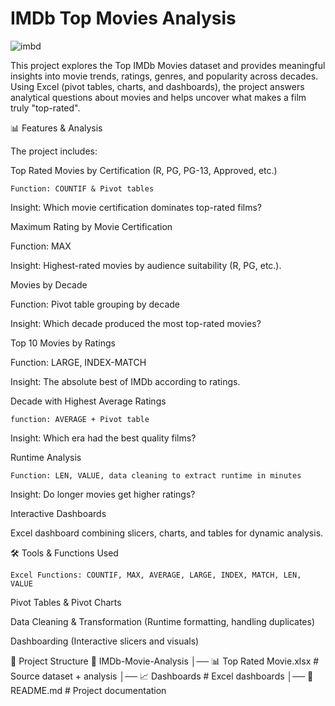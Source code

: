 # IMDb Top Movies Analysis

![imbd](https://cdn.prod.website-files.com/626fae216404de74c2539b98/633558f4ed4b31fead1f3382_8.png)

This project explores the Top IMDb Movies dataset and provides meaningful insights into movie trends, ratings, genres, and popularity across decades. Using Excel (pivot tables, charts, and dashboards), the project answers analytical questions about movies and helps uncover what makes a film truly "top-rated".

📊 Features & Analysis

The project includes:

Top Rated Movies by Certification (R, PG, PG-13, Approved, etc.)
```
Function: COUNTIF & Pivot tables
```
Insight: Which movie certification dominates top-rated films?

Maximum Rating by Movie Certification

Function: MAX

Insight: Highest-rated movies by audience suitability (R, PG, etc.).

Movies by Decade

Function: Pivot table grouping by decade

Insight: Which decade produced the most top-rated movies?

Top 10 Movies by Ratings

Function: LARGE, INDEX-MATCH

Insight: The absolute best of IMDb according to ratings.

Decade with Highest Average Ratings
```
function: AVERAGE + Pivot table
```
Insight: Which era had the best quality films?

Runtime Analysis
```
Function: LEN, VALUE, data cleaning to extract runtime in minutes
```
Insight: Do longer movies get higher ratings?

Interactive Dashboards

Excel dashboard combining slicers, charts, and tables for dynamic analysis.

🛠️ Tools & Functions Used
```
Excel Functions: COUNTIF, MAX, AVERAGE, LARGE, INDEX, MATCH, LEN, VALUE
```
Pivot Tables & Pivot Charts

Data Cleaning & Transformation (Runtime formatting, handling duplicates)

Dashboarding (Interactive slicers and visuals)

📂 Project Structure
📁 IMDb-Movie-Analysis
│── 📊 Top Rated Movie.xlsx         # Source dataset + analysis
│── 📈 Dashboards                   # Excel dashboards
│── 📜 README.md                    # Project documentation
